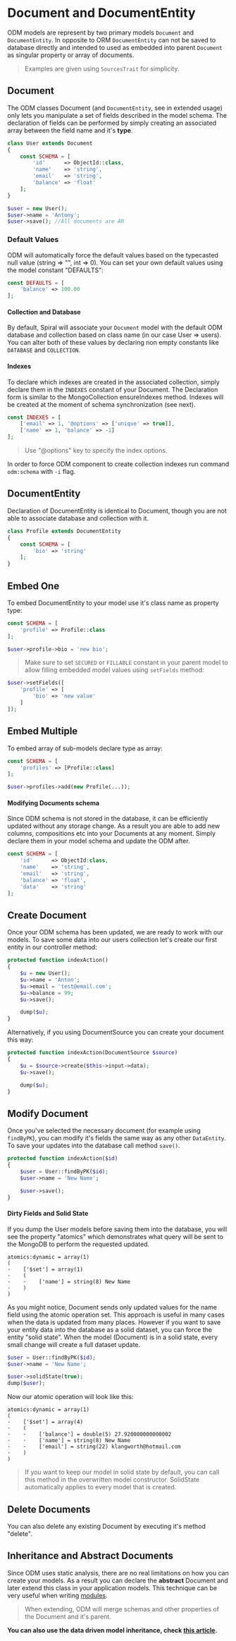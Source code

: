 # Document and DocumentEntity
ODM models are represent by two primary models `Document` and `DocumentEntity`.
In opposite to ORM `DocumentEntity` can not be saved to database directly and intended to used as embedded into parent `Document` as singular property or array of documents.

> Examples are given using `SourcesTrait` for simplicity.

## Document
The ODM classes Document (and `DocumentEntity`, see in extended usage) only lets you manipulate a set of fields described in the model schema. The declaration of fields can be performed by simply creating an associated array between the field name and it's **type**. 

```php
class User extends Document
{
    const SCHEMA = [
        'id'      => ObjectId::class,
        'name'    => 'string',
        'email'   => 'string',
        'balance' => 'float'
    ];
}
```

```php
$user = new User();
$user->name = 'Antony';
$user->save(); //All documents are AR
```

### Default Values
ODM will automatically force the default values based on the typecasted null value (string => "", int => 0). You can set your own default values using the model constant "DEFAULTS":

```php
const DEFAULTS = [
    'balance' => 100.00    
];
```

#### Collection and Database
By default, Spiral will associate your `Document` model with the default ODM database and collection based on class name (in our case User => users). You can alter both of these values by declaring non empty constants like `DATABASE` and `COLLECTION`.

#### Indexes
To declare which indexes are created in the associated collection, simply declare them in the `INDEXES` constant of your Document. The Declaration form is similar to the MongoCollection ensureIndexes method. Indexes will be created at the moment of schema synchronization (see next).

```php
const INDEXES = [
    ['email' => 1, '@options' => ['unique' => true]],
    ['name' => 1, 'balance' => -1]
];
```

> Use "@options" key to specify the index options.

In order to force ODM component to create collection indexes run command `odm:schema` with `-i` flag.

## DocumentEntity
Declaration of DocumentEntity is identical to Document, though you are not able to associate database and collection with it.

```php
class Profile extends DocumentEntity
{
    const SCHEMA = [
        'bio' => 'string'
    ];
}
```

## Embed One
To embed DocumentEntity to your model use it's class name as property type:

```php
const SCHEMA = [
    'profile' => Profile::class
];
```

```php
$user->profile->bio = 'new bio';
```

> Make sure to set `SECURED` or `FILLABLE` constant in your parent model to allow filling embedded model values using `setFields` method:

```php
$user->setFields([
    'profile' => [
        'bio' => 'new value'
    ]
]);
```

## Embed Multiple
To embed array of sub-models declare type as array:

```php
const SCHEMA = [
    'profiles' => [Profile::class]
];
```

```php
$user->profiles->add(new Profile(...));
```

#### Modifying Documents schema
Since ODM schema is not stored in the database, it can be efficiently updated without any storage change. As a result you are able to add new columns, compositions etc into your Documents at any moment. Simply declare them in your model schema and update the ODM after.

```php
const SCHEMA = [
    'id'      => ObjectId:class,
    'name'    => 'string',
    'email'   => 'string',
    'balance' => 'float',
    'data'    => 'string'
];
```

## Create Document
Once your ODM schema has been updated, we are ready to work with our models. To save some data into our users collection let's create our first entity in our controller method:

```php
protected function indexAction()
{
    $u = new User();
    $u->name = 'Anton';
    $u->email = 'test@email.com';
    $u->balance = 99;
    $u->save();

    dump($u);
}
```

Alternatively, if you using DocumentSource you can create your document this way:

```php
protected function indexAction(DocumentSource $source)
{
    $u = $source->create($this->input->data);
    $u->save();

    dump($u);
}
`````

## Modify Document
Once you've selected the necessary document (for example using `findByPK`), you can modify it's fields the same way as any other `DataEntity`. To save your updates into the database call method `save()`.

```php
protected function indexAction($id)
{
    $user = User::findByPK($id);
    $user->name = 'New Name';

    $user->save();
}
```

#### Dirty Fields and Solid State
If you dump the User models before saving them into the database, you will see the property "atomics" which demonstrates what query will be sent to the MongoDB to perform the requested updated. 

```
atomics:dynamic = array(1)
(
·    ['$set'] = array(1)
·    (
·    ·    ['name'] = string(8) New Name
·    )
)
```

As you might notice, Document sends only updated values for the name field using the atomic operation set. This approach is useful in many cases when the data is updated from many places. However if you want to save your entity data into the database as a solid dataset, you can force the entity "solid state". When the model (Document) is in a solid state, every small change will create a full dataset update.

```php
$user = User::findByPK($id);
$user->name = 'New Name';

$user->solidState(true);
dump($user);
```

Now our atomic operation will look like this:

```
atomics:dynamic = array(1)
(
·    ['$set'] = array(4)
·    (
·    ·    ['balance'] = double(5) 27.920000000000002
·    ·    ['name'] = string(8) New Name
·    ·    ['email'] = string(22) klangworth@hotmail.com
·    )
)
```

> If you want to keep our model in solid state by default, you can call this method in the overwritten model constructor. SolidState automatically applies to every model that is created.


## Delete Documents
You can also delete any existing Document by executing it's method "delete". 

## Inheritance and Abstract Documents
Since ODM uses static analysis, there are no real limitations on how you can create your models. As a result you can declare the **abstract** Document and later extend this class in your application models. This technique can be very useful when writing [modules](/old/framework/modules.md).

> When extending, ODM will merge schemas and other properties of the Document and it's parent.

**You can also use the data driven model inheritance, check [this article](/old/odm/odm/oop.md).**